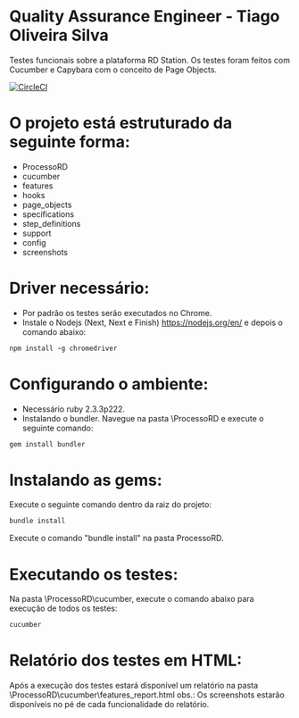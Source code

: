 # Quality Assurance Engineer - Tiago Oliveira Silva
  Testes funcionais sobre a plataforma RD Station. Os testes foram feitos com Cucumber e Capybara com o conceito de Page Objects.

  [![CircleCI](https://circleci.com/gh/tiagonline/ProcessoRD.svg?style=svg)](https://circleci.com/gh/tiagonline/ProcessoRD)

# O projeto está estruturado da seguinte forma:

-  ProcessoRD
-  cucumber
-  features
-  hooks
-  page_objects
-  specifications
-  step_definitions
-  support
-  config
-  screenshots

# Driver necessário:

- Por padrão os testes serão executados no Chrome.
- Instale o Nodejs (Next, Next e Finish) https://nodejs.org/en/ e depois o comando abaixo:

```ruby
npm install -g chromedriver
```

# Configurando o ambiente:

- Necessário ruby 2.3.3p222.
- Instalando o bundler. Navegue na pasta \ProcessoRD e execute o seguinte comando:

```ruby
gem install bundler
```

# Instalando as gems:
Execute o seguinte comando dentro da raiz do projeto:

```ruby
bundle install
```
Execute o comando "bundle install" na pasta ProcessoRD.

# Executando os testes:

Na pasta \ProcessoRD\cucumber, execute o comando abaixo para execução de todos os testes:

```ruby
cucumber
```

# Relatório dos testes em HTML:
Após a execução dos testes estará disponível um relatório na pasta \ProcessoRD\cucumber\features_report.html
obs.: Os screenshots estarão disponíveis no pé de cada funcionalidade do relatório.
